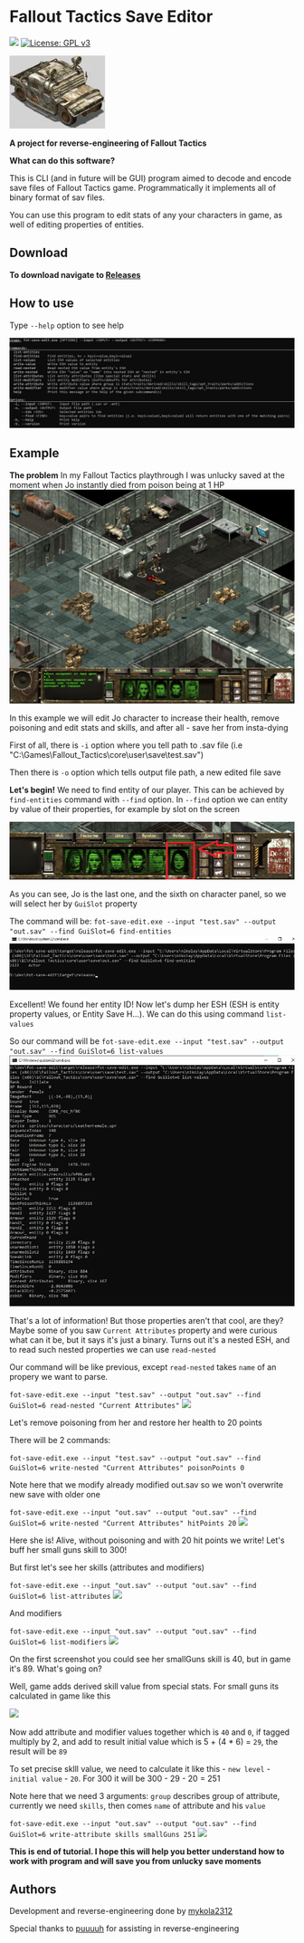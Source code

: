 # Fallout Tactics Save Editor
![](https://img.shields.io/badge/Fallout%20Tactics-199515) [![License: GPL v3](https://img.shields.io/badge/License-GPLv3-blue.svg)](https://www.gnu.org/licenses/gpl-3.0)

![](readme/hummer.webp)

**A project for reverse-engineering of Fallout Tactics**

**What can do this software?**

This is CLI (and in future will be GUI) program aimed to decode and encode save files of Fallout Tactics game. Programmatically it implements all of binary format of sav files.

You can use this program to edit stats of any your characters in game, as well of editing properties of entities.

## Download
**To download navigate to [Releases](https://github.com/mykola2312/fot-save-edit/releases)**

## How to use
Type ```--help``` option to see help

![](readme/help.webp)

## Example
**The problem**
In my Fallout Tactics playthrough I was unlucky saved at the moment when Jo instantly died from poison being at 1 HP
![](readme/problem.webp)

In this example we will edit Jo character to increase their health, remove poisoning and edit stats and skills, and after all - save her from insta-dying

First of all, there is ```-i``` option where you tell path to .sav file (i.e "C:\Games\Fallout_Tactics\core\user\save\test.sav")

Then there is ```-o``` option which tells output file path, a new edited file save

**Let's begin!**
We need to find entity of our player. This can be achieved by ```find-entities``` command with ```--find``` option. 
In ```--find``` option we can entity by value of their properties, for example by slot on the screen

![](readme/gui-slot.webp)

As you can see, Jo is the last one, and the sixth on character panel, so we will select her by ```GuiSlot``` property

The command will be: ```fot-save-edit.exe --input "test.sav" --output "out.sav" --find GuiSlot=6 find-entities```
![](readme/find-entities.webp)

Excellent! We found her entity ID! Now let's dump her ESH (ESH is entity property values, or Entity Save H...). We can do this using command ```list-values```

So our command will be ```fot-save-edit.exe --input "test.sav" --output "out.sav" --find GuiSlot=6 list-values```
![](readme/list-values.webp)

That's a lot of information! But those properties aren't that cool, are they? Maybe some of you saw ```Current Attributes``` property and were curious what can it be, but it says it's just a binary.
Turns out it's a nested ESH, and to read such nested properties we can use ```read-nested```

Our command will be like previous, except ```read-nested``` takes ```name``` of an propery we want to parse.

```fot-save-edit.exe --input "test.sav" --output "out.sav" --find GuiSlot=6 read-nested "Current Attributes"```
![](readme/read-nested.webp)

Let's remove poisoning from her and restore her health to 20 points

There will be 2 commands:

```fot-save-edit.exe --input "test.sav" --output "out.sav" --find GuiSlot=6 write-nested "Current Attributes" poisonPoints 0```

Note here that we modify already modified out.sav so we won't overwrite new save with older one

```fot-save-edit.exe --input "out.sav" --output "out.sav" --find GuiSlot=6 write-nested "Current Attributes" hitPoints 20```
![](readme/write-nested.webp)

Here she is! Alive, without poisoning and with 20 hit points we write! Let's buff her small guns skill to 300!

But first let's see her skills (attributes and modifiers)

```fot-save-edit.exe --input "out.sav" --output "out.sav" --find GuiSlot=6 list-attributes```
![](readme/list-attributes.webp)

And modifiers

```fot-save-edit.exe --input "out.sav" --output "out.sav" --find GuiSlot=6 list-modifiers```
![](readme/list-modifiers.webp)

On the first screenshot you could see her smallGuns skill is 40, but in game it's 89. What's going on?

Well, game adds derived skill value from special stats. For small guns its calculated in game like this

![](readme/small-guns.webp)

Now add attribute and modifier values together which is ```40``` and ```0```, if tagged multiply by 2, and add to result initial value which is 5 + (4 * 6) = ```29```, the result will be ```89``` 

To set precise sklll value, we need to calculate it like this - ```new level``` - ```initial value``` - ```20```. For 300 it will be 300 - 29 - 20 = 251

Note here that we need 3 arguments: ```group``` describes group of attribute, currently we need ```skills```, then comes ```name``` of attribute and his ```value```

```fot-save-edit.exe --input "out.sav" --output "out.sav" --find GuiSlot=6 write-attribute skills smallGuns 251```
![](readme/new-small-guns.webp)

**This is end of tutorial. I hope this will help you better understand how to work with program and will save you from unlucky save moments**

## Authors

Development and reverse-engineering done by [mykola2312](https://github.com/mykola2312)

Special thanks to [puuuuh](https://github.com/puuuuh) for assisting in reverse-engineering